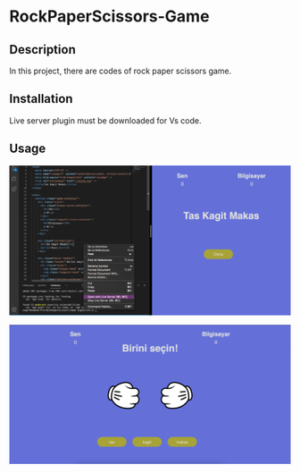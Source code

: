 # RockPaperScissors-Game

## Description
In this project, there are codes of rock paper scissors game.

## Installation
Live server plugin must be downloaded for Vs code.
## Usage
![](assets/RunProject.png)

![](assets/Play.png)


 
